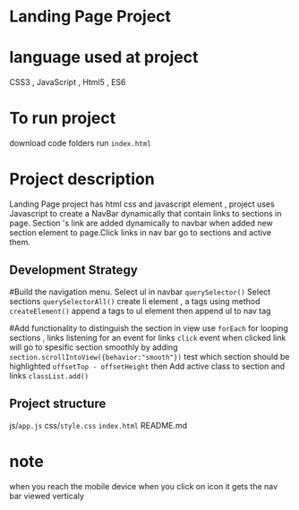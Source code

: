 # Landing Page Project

# language used at project
CSS3 , JavaScript , Html5 , ES6

# To run project
 download code folders run `index.html`


# Project description

Landing Page project has html css and javascript element , project uses Javascript to create a NavBar dynamically that contain links to sections  in page.
Section 's link are added dynamically to navbar when added new section element to page.Click links in nav bar go to sections and active them.


## Development Strategy


#Build the navigation menu.
Select ul in navbar `querySelector()`
Select sections  `querySelectorAll()`
create li element , a tags using  method `createElement()`
append a tags to ul element then append ul to nav tag

#Add functionality to distinguish the section in view
use `forEach` for looping  sections , links
listening for an event for links `click` event
when clicked link will go to spesific section smoothly by adding
`section.scrollIntoView({behavior:"smooth"})` 
test which section should be highlighted `offsetTop - offsetHeight`
then Add active class to section and links `classList.add()`


## Project structure
js/`app.js`
css/`style.css`
`index.html`
README.md


# note
when you reach the mobile device  when you click on icon it gets the nav bar viewed verticaly





